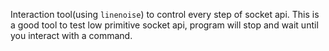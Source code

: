Interaction tool(using `linenoise`) to control every step of socket api. This is a good tool to test low primitive socket api, program will stop and wait until you interact with a command.
